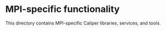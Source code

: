 MPI-specific functionality
================================

This directory contains MPI-specific Caliper libraries, services, and tools.
